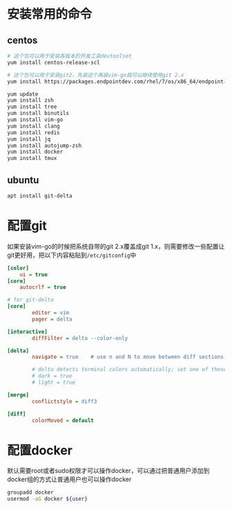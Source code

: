 # 安装常用的命令
## centos
```sh
# 这个包可以用于安装各版本的开发工具devtoolset
yum install centos-release-scl

# 这个包可以用于安装git2，先装这个再装vim-go就可以继续使用git 2.x
yum install https://packages.endpointdev.com/rhel/7/os/x86_64/endpoint-repo.x86_64.rpm

yum update
yum install zsh
yum install tree
yum install binutils
yum install vim-go
yum install clang
yum install redis
yum install jq
yum install autojump-zsh
yum install docker
yum install tmux
```

## ubuntu
```sh
apt install git-delta
```

# 配置git
如果安装vim-go的时候把系统自带的git 2.x覆盖成git 1.x，则需要修改一些配置让git更好用，把以下内容粘贴到`/etc/gitconfig`中
```ini
[color]
    ui = true
[core]
    autocrlf = true

# for git-delta
[core]
        editor = vim
        pager = delta

[interactive]
        diffFilter = delta --color-only

[delta]
        navigate = true    # use n and N to move between diff sections

        # delta detects terminal colors automatically; set one of these to disable auto-detection
        # dark = true
        # light = true

[merge]
        conflictstyle = diff3

[diff]
        colorMoved = default
```


# 配置docker
默认需要root或者sudo权限才可以操作docker，可以通过把普通用户添加到docker组的方式让普通用户也可以操作docker
```sh
groupadd docker
usermod -aG docker ${user}
```